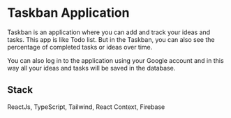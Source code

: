 # Taskban Application

Taskban is an application where you can add and track your ideas and tasks. This app is like Todo list. But in the Taskban, you can also see the percentage of completed tasks or ideas over time.

You can also log in to the application using your Google account and in this way all your ideas and tasks will be saved in the database.

## Stack
ReactJs, TypeScript, Tailwind, React Context, Firebase
